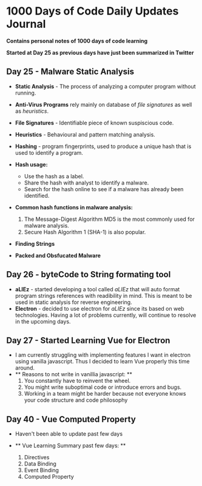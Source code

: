 # 1000 Days of Code Daily Updates Journal
**Contains personal notes of 1000 days of code learning**

**Started at Day 25 as previous days have just been summarized in Twitter**

 ## Day 25 - Malware Static Analysis
- **Static Analysis** - The process of analyzing a computer program without running.
- **Anti-Virus Programs** rely mainly on database of *file signatures* as well as *heuristics*.
- **File Signatures** - Identifiable piece of known suspiscious code.
- **Heuristics** - Behavioural and pattern matching analysis.
- **Hashing** - program fingerprints, used to produce a unique hash that is used to identify a program.

- **Hash usage:**
	- Use the hash as a label.
	- Share the hash with analyst to identify a malware.
	- Search for the hash online to see if a malware has already been identified.
- **Common hash functions in malware analysis:** 
	1. The Message-Digest Algorithm MD5 is the most commonly used for malware analysis.
	2. Secure Hash Algorithm 1 (SHA-1) is also popular.
	
- **Finding Strings**
- **Packed and Obsfucated Malware**

 ## Day 26 - byteCode to String formating tool
- **aLIEz** - started developing a tool called *aLIEz* that will auto format program strings references with readibility in mind. This is meant to be used in static analysis for reverse engineering.
- **Electron** - decided to use electron for *aLIEz* since its based on web technologies. Having a lot of problems currently, will continue to resolve in the upcoming days.

 ## Day 27 - Started Learning Vue for Electron
- I am currently struggling with implementing features I want in electron using vanilla javascript. Thus I decided to learn Vue properly this time around.
- ** Reasons to not write in vanillia javascript: **
	1. You constantly have to reinvent the wheel.
	2. You might write suboptimal code or introduce errors and bugs.
	3.  Working in a team might be harder because not everyone knows your code structure and code philosophy

## Day 40 - Vue Computed Property
- Haven't been able to update past few days

- ** Vue Learning Summary past few days: **
	1. Directives
	2. Data Binding
	3. Event Binding
	4. Computed Property


